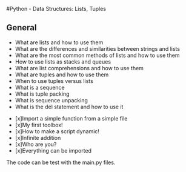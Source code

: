 #Python - Data Structures: Lists, Tuples

## General
* What are lists and how to use them
* What are the differences and similarities between strings and lists
* What are the most common methods of lists and how to use them
* How to use lists as stacks and queues
* What are list comprehensions and how to use them
* What are tuples and how to use them
* When to use tuples versus lists
* What is a sequence
* What is tuple packing
* What is sequence unpacking
* What is the del statement and how to use it

- [x]Import a simple function from a simple file
- [x]My first toolbox!
- [x]How to make a script dynamic!
- [x]Infinite addition
- [x]Who are you?
- [x]Everything can be imported

The code can be test with the main.py files.